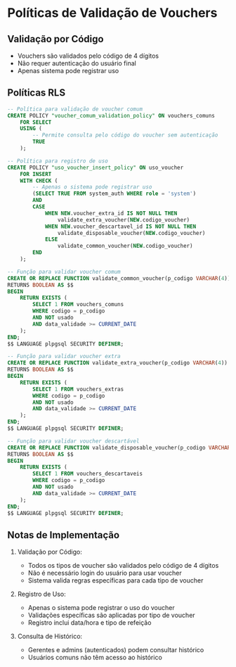 # Políticas de Validação de Vouchers

## Validação por Código
- Vouchers são validados pelo código de 4 dígitos
- Não requer autenticação do usuário final
- Apenas sistema pode registrar uso

## Políticas RLS

```sql
-- Política para validação de voucher comum
CREATE POLICY "voucher_comum_validation_policy" ON vouchers_comuns
    FOR SELECT
    USING (
        -- Permite consulta pelo código do voucher sem autenticação
        TRUE
    );

-- Política para registro de uso
CREATE POLICY "uso_voucher_insert_policy" ON uso_voucher
    FOR INSERT
    WITH CHECK (
        -- Apenas o sistema pode registrar uso
        (SELECT TRUE FROM system_auth WHERE role = 'system')
        AND
        CASE 
            WHEN NEW.voucher_extra_id IS NOT NULL THEN
                validate_extra_voucher(NEW.codigo_voucher)
            WHEN NEW.voucher_descartavel_id IS NOT NULL THEN
                validate_disposable_voucher(NEW.codigo_voucher)
            ELSE
                validate_common_voucher(NEW.codigo_voucher)
        END
    );

-- Função para validar voucher comum
CREATE OR REPLACE FUNCTION validate_common_voucher(p_codigo VARCHAR(4))
RETURNS BOOLEAN AS $$
BEGIN
    RETURN EXISTS (
        SELECT 1 FROM vouchers_comuns
        WHERE codigo = p_codigo
        AND NOT usado
        AND data_validade >= CURRENT_DATE
    );
END;
$$ LANGUAGE plpgsql SECURITY DEFINER;

-- Função para validar voucher extra
CREATE OR REPLACE FUNCTION validate_extra_voucher(p_codigo VARCHAR(4))
RETURNS BOOLEAN AS $$
BEGIN
    RETURN EXISTS (
        SELECT 1 FROM vouchers_extras
        WHERE codigo = p_codigo
        AND NOT usado
        AND data_validade >= CURRENT_DATE
    );
END;
$$ LANGUAGE plpgsql SECURITY DEFINER;

-- Função para validar voucher descartável
CREATE OR REPLACE FUNCTION validate_disposable_voucher(p_codigo VARCHAR(4))
RETURNS BOOLEAN AS $$
BEGIN
    RETURN EXISTS (
        SELECT 1 FROM vouchers_descartaveis
        WHERE codigo = p_codigo
        AND NOT usado
        AND data_validade >= CURRENT_DATE
    );
END;
$$ LANGUAGE plpgsql SECURITY DEFINER;
```

## Notas de Implementação

1. Validação por Código:
   - Todos os tipos de voucher são validados pelo código de 4 dígitos
   - Não é necessário login do usuário para usar voucher
   - Sistema valida regras específicas para cada tipo de voucher

2. Registro de Uso:
   - Apenas o sistema pode registrar o uso do voucher
   - Validações específicas são aplicadas por tipo de voucher
   - Registro inclui data/hora e tipo de refeição

3. Consulta de Histórico:
   - Gerentes e admins (autenticados) podem consultar histórico
   - Usuários comuns não têm acesso ao histórico
